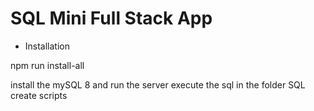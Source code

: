 # SQL Mini Full Stack App

- Installation

npm run install-all

install the mySQL 8 and run the server
execute the sql in the folder SQL create scripts
